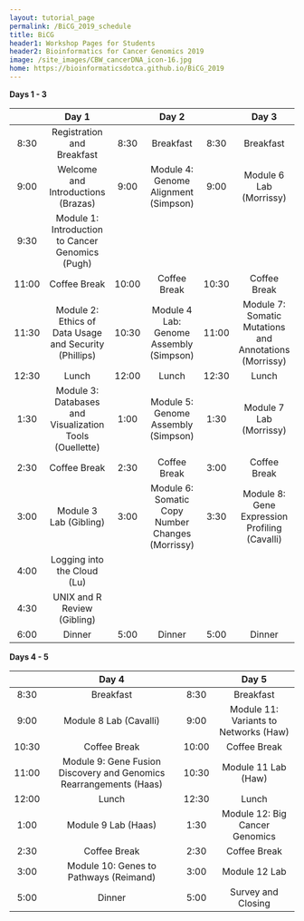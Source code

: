 ```yaml
---
layout: tutorial_page
permalink: /BiCG_2019_schedule
title: BiCG
header1: Workshop Pages for Students
header2: Bioinformatics for Cancer Genomics 2019
image: /site_images/CBW_cancerDNA_icon-16.jpg
home: https://bioinformaticsdotca.github.io/BiCG_2019
---
```


 **Days 1 - 3**

| | **Day 1** | | **Day 2** | | **Day 3** |  
| :---: | :---: | :---: | :---: | :---: | :---: |  
| 8:30 | Registration and Breakfast | 8:30 | Breakfast | 8:30 | Breakfast |  
| 9:00 | Welcome and Introductions (Brazas) | 9:00 | Module 4: Genome Alignment (Simpson) | 9:00 | Module 6 Lab (Morrissy) |  
| 9:30 | Module 1: Introduction to Cancer Genomics (Pugh) | | | | |  
| 11:00 | Coffee Break |  10:00 | Coffee Break | 10:30 | Coffee Break |  
| 11:30 | Module 2: Ethics of Data Usage and Security (Phillips) |10:30 | Module 4 Lab: Genome Assembly (Simpson) | 11:00 | Module 7: Somatic Mutations and Annotations (Morrissy) |  
| 12:30 | Lunch | 12:00 | Lunch | 12:30 | Lunch |  
| 1:30 | Module 3: Databases and Visualization Tools (Ouellette) |1:00 | Module 5: Genome Assembly (Simpson) | 1:30 | Module 7 Lab (Morrissy) |    
| 2:30 | Coffee Break | 2:30 | Coffee Break | 3:00 | Coffee Break |   
| 3:00 | Module 3 Lab (Gibling) | 3:00 | Module 6: Somatic Copy Number Changes (Morrissy) | 3:30 | Module 8: Gene Expression Profiling (Cavalli) |  
| 4:00 | Logging into the Cloud (Lu) | | | | |  
| 4:30 | UNIX and R Review (Gibling) | | | | |  
| 6:00 | Dinner | 5:00 | Dinner | 5:00 | Dinner |

 **Days 4 - 5**

| | **Day 4** | | **Day 5** |   
| :---: | :---: | :---: | :---: |  
| 8:30 | Breakfast | 8:30 | Breakfast |   
| 9:00 | Module 8 Lab (Cavalli) | 9:00 | Module 11: Variants to Networks (Haw) | 
| 10:30 | Coffee Break | 10:00 | Coffee Break | 
| 11:00 | Module 9: Gene Fusion Discovery and Genomics Rearrangements (Haas) | 10:30 | Module 11 Lab (Haw) |  
| 12:00 | Lunch | 12:30 | Lunch |  
| 1:00 | Module 9 Lab (Haas) | 1:30 | Module 12: Big Cancer Genomics |   
| 2:30 | Coffee Break | 2:30 | Coffee Break |   
| 3:00 | Module 10: Genes to Pathways (Reimand) | 3:00 | Module 12 Lab |  
| 5:00 | Dinner | 5:00 | Survey and Closing | 

       
